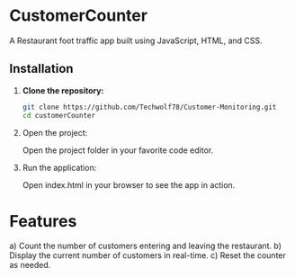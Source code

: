 # CustomerCounter

A Restaurant foot traffic app built using JavaScript, HTML, and CSS.

## Installation

1. **Clone the repository:**

   ```bash
   git clone https://github.com/Techwolf78/Customer-Monitoring.git
   cd customerCounter

2. Open the project:

   Open the project folder in your favorite code editor.

3. Run the application:

   Open index.html in your browser to see the app in action.

# Features
   a) Count the number of customers entering and leaving the restaurant.
   b) Display the current number of customers in real-time.
   c) Reset the counter as needed.
